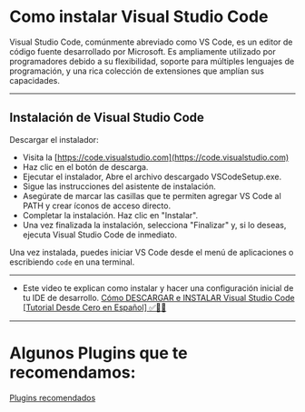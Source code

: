 # Como instalar Visual Studio Code
Visual Studio Code, comúnmente abreviado como VS Code, es un editor de código fuente desarrollado por Microsoft. Es ampliamente utilizado por programadores debido a su flexibilidad, soporte para múltiples lenguajes de programación, y una rica colección de extensiones que amplían sus capacidades.

---
## Instalación de Visual Studio Code

Descargar el instalador:

- Visita la [https://code.visualstudio.com](https://code.visualstudio.com)
- Haz clic en el botón de descarga.
- Ejecutar el instalador, Abre el archivo descargado VSCodeSetup.exe.
- Sigue las instrucciones del asistente de instalación.
- Asegúrate de marcar las casillas que te permiten agregar VS Code al PATH y crear íconos de acceso directo.
- Completar la instalación. Haz clic en "Instalar".
- Una vez finalizada la instalación, selecciona "Finalizar" y, si lo deseas, ejecuta Visual Studio Code de inmediato.

Una vez instalada, puedes iniciar VS Code desde el menú de aplicaciones o escribiendo `code` en una terminal.

---

- Este video te explican como instalar y hacer una configuración inicial de tu IDE de desarrollo.
    [Cómo DESCARGAR e INSTALAR Visual Studio Code [Tutorial Desde Cero en Español] ✅👨‍💻](https://www.youtube.com/watch?v=8dUEhG45f9M)

---
# Algunos Plugins que te recomendamos:

[Plugins recomendados](Plugins%20recomendados.md)